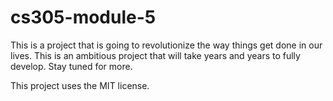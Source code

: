 # cs305-module-5
This is a project that is going to revolutionize the way things get done in our lives. This is an ambitious project that will take years and years to fully develop. Stay tuned for more.

This project uses the MIT license.
